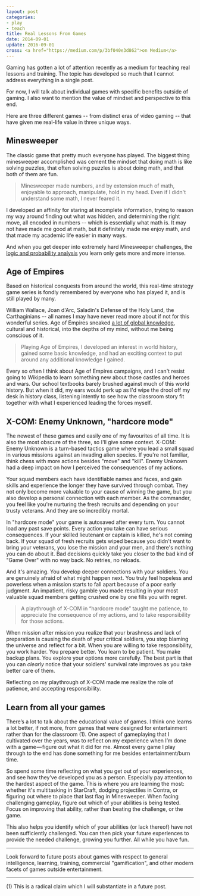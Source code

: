 ```yaml
---
layout: post
categories:
- play
- teach
title: Real Lessons From Games
date: 2014-09-01
update: 2016-09-01
cross: <a href="https://medium.com/p/3bf040e3d862">on Medium</a>
---
```


Gaming has gotten a lot of attention recently as a medium for teaching real lessons and training. The topic has developed so much that I cannot address everything in a single post. 

For now, I will talk about individual games with specific benefits outside of gaming. I also want to mention the value of mindset and perspective to this end.

Here are three different games -- from distinct eras of video gaming -- that have given me real-life value in three unique ways.

## Minesweeper
The classic game that pretty much everyone has played. The biggest thing minesweeper accomplished was cement the mindset that doing math is like solving puzzles, that often solving puzzles is about doing math, and that both of them are fun. 

> Minesweeper made numbers, and by extension much of math, enjoyable to approach, manipulate, hold in my head. Even if I didn't understand some math, I never feared it.

I developed an affinity for staring at incomplete information, trying to reason my way around finding out what was hidden, and determining the right move, all encoded in numbers -- which is essentially what math is. It may not have made me good at math, but it definitely made me enjoy math, and that made my academic life easier in many ways.

And when you get deeper into extremely hard Minesweeper challenges, the [logic and probability analysis](http://nothings.org/games/minesweeper/) you learn only gets more and more intense.

## Age of Empires
Based on historical conquests from around the world, this real-time strategy game series is fondly remembered by everyone who has played it, and is still played by many.

William Wallace, Joan d'Arc, Saladin's Defense of the Holy Land, the Carthaginians -- all names I may have never read more about if not for this wonderful series. Age of Empires sneaked [a lot of global knowledge](http://ageofempires.wikia.com/wiki/Campaign), cultural and historical, into the depths of my mind, without me being conscious of it. 

> Playing Age of Empires, I developed an interest in world history, gained some basic knowledge, and had an exciting context to put around any additional knowledge I gained.

Every so often I think about Age of Empires campaigns, and I can't resist going to Wikipedia to learn something new about those castles and heroes and wars. Our school textbooks barely brushed against much of this world history. But when it did, my ears would perk up as I'd wipe the drool off my desk in history class, listening intently to see how the classroom story fit together with what I experienced leading the forces myself.

## X-COM: Enemy Unknown, "hardcore mode"
The newest of these games and easily one of my favourites of all time. It is also the most obscure of the three, so I'll give some context. X-COM: Enemy Unknown is a turn-based tactics game where you lead a small squad in various missions against an invading alien species. If you're not familiar, think chess with more actions besides "move" and "kill". Enemy Unknown had a deep impact on how I perceived the consequences of my actions.

Your squad members each have identifiable names and faces, and gain skills and experience the longer they have survived through combat. They not only become more valuable to your cause of winning the game, but you also develop a personal connection with each member. As the commander, you feel like you're nurturing the fresh recruits and depending on your trusty veterans. And they are so incredibly mortal.

In "hardcore mode" your game is autosaved after every turn. You cannot load any past save points. Every action you take can have serious consequences. If your skilled lieutenant or captain is killed, he's not coming back. If your squad of fresh recruits gets wiped because you didn't want to bring your veterans, you lose the mission and your men, and there's nothing you can do about it. Bad decisions quickly take you closer to the bad kind of "Game Over" with no way back. No retries, no reloads.

And it's amazing. You develop deeper connections with your soldiers. You are genuinely afraid of what might happen next. You truly feel hopeless and powerless when a mission starts to fall apart because of a poor early judgment. An impatient, risky gamble you made resulting in your most valuable squad members getting crushed one by one fills you with regret.

> A playthrough of X-COM in “hardcore mode” taught me patience, to appreciate the consequence of my actions, and to take responsibility for those actions.

When mission after mission you realize that your brashness and lack of preparation is causing the death of your critical soldiers, you stop blaming the universe and reflect for a bit. When you are willing to take responsibility, you work harder. You prepare better. You learn to be patient. You make backup plans. You explore your options more carefully. The best part is that you can *clearly* notice that your soldiers' survival rate improves as you take better care of them.

Reflecting on my playthrough of X-COM made me realize the role of patience, and accepting responsibility.

## Learn from all your games
There’s a lot to talk about the educational value of games. I think one learns a lot better, if not more, from games that were designed for entertainment rather than for the classroom (1). One aspect of gameplaying that I cultivated over the years, was to reflect on my experience when I’m done with a game — figure out what it did for me. Almost every game I play through to the end has done something for me besides entertainment/burn time.

So spend some time reflecting on what you get out of your experiences, and see how they’ve developed you as a person. Especially pay attention to the hardest aspect of the game. This is where you are learning the most: whether it's multitasking in StarCraft, dodging projectiles in Contra, or figuring out where to place that last flag in Minesweeper. When facing challenging gameplay, figure out which of your abilities is being tested. Focus on improving that ability, rather than beating the challenge, or the game.

This also helps you identify which of your abilities (or lack thereof) have not been sufficiently challenged. You can then pick your future experiences to provide the needed challenge, growing you further. All while you have fun.

- - -

Look forward to future posts about games with respect to general intelligence, learning, training, commercial "gamification", and other modern facets of games outside entertainment.

- - -

(1) This is a radical claim which I will substantiate in a future post.
